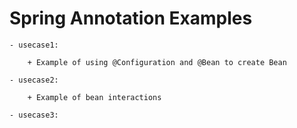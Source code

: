 # Spring Annotation Examples

    - usecase1:
    
        + Example of using @Configuration and @Bean to create Bean
    
    - usecase2:
    
        + Example of bean interactions
        
    - usecase3:


